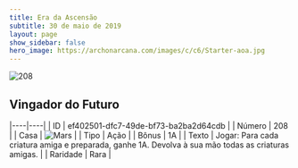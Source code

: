 ```yaml
---
title: Era da Ascensão
subtitle: 30 de maio de 2019
layout: page
show_sidebar: false
hero_image: https://archonarcana.com/images/c/c6/Starter-aoa.jpg
---
```


![208](https://cdn.keyforgegame.com/media/card_front/pt/435_208_HPX5JMVPJGF3_pt.png)

## Vingador do Futuro

|----|----|
| ID | ef402501-dfc7-49de-bf73-ba2ba2d64cdb |
| Número | 208 |
| Casa | ![Mars](https://archonarcana.com/images/thumb/d/de/Mars.png/22px-Mars.png "Marte") |
| Tipo | Ação |
| Bônus | 1A |
| Texto | Jogar: Para cada criatura amiga e preparada, ganhe 1A. Devolva à sua mão todas as criaturas amigas. |
| Raridade | Rara |
